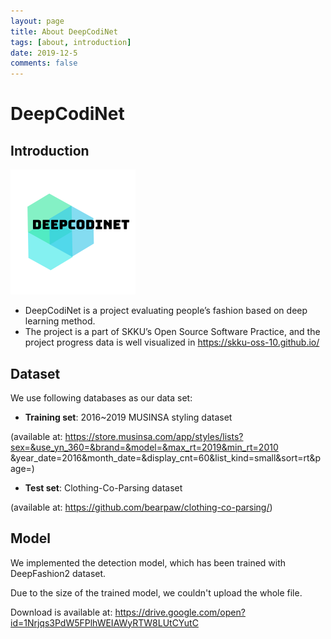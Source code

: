 ```yaml
---
layout: page
title: About DeepCodiNet
tags: [about, introduction]
date: 2019-12-5
comments: false
---
```


# DeepCodiNet
## Introduction
![ic_launcher](logo.png)
* DeepCodiNet is a project evaluating people’s fashion based on deep learning method.
* The project is a part of SKKU’s Open Source Software Practice,
and the project progress data is well visualized in https://skku-oss-10.github.io/

## Dataset

 We use following databases as our data set:
* **Training set**: 2016~2019 MUSINSA styling dataset

(available at: https://store.musinsa.com/app/styles/lists?sex=&use_yn_360=&brand=&model=&max_rt=2019&min_rt=2010
&year_date=2016&month_date=&display_cnt=60&list_kind=small&sort=rt&page=)
* **Test set**: Clothing-Co-Parsing dataset

(available at: https://github.com/bearpaw/clothing-co-parsing/)

## Model

We implemented the detection model, which has been trained with DeepFashion2 dataset. 

Due to the size of the trained model, we couldn't upload the whole file.

Download is available at: https://drive.google.com/open?id=1Nrjqs3PdW5FPlhWEIAWyRTW8LUtCYutC







